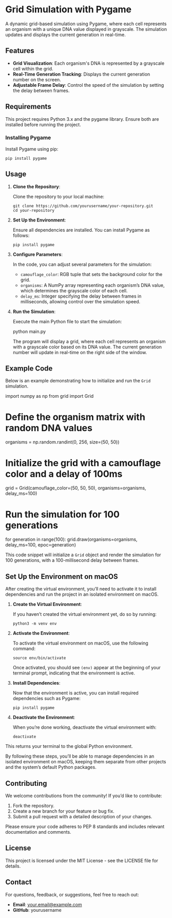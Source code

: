 # Grid Simulation with Pygame

A dynamic grid-based simulation using Pygame, where each cell represents an organism with a unique DNA value displayed in grayscale. The simulation updates and displays the current generation in real-time.

## Features

- **Grid Visualization**: Each organism's DNA is represented by a grayscale cell within the grid.
- **Real-Time Generation Tracking**: Displays the current generation number on the screen.
- **Adjustable Frame Delay**: Control the speed of the simulation by setting the delay between frames.

## Requirements

This project requires Python 3.x and the pygame library. Ensure both are installed before running the project.

### Installing Pygame

Install Pygame using pip:
```
pip install pygame
```
## Usage

1. **Clone the Repository**:

   Clone the repository to your local machine:
   ```
   git clone https://github.com/yourusername/your-repository.git
   cd your-repository
   ```
2. **Set Up the Environment**:

   Ensure all dependencies are installed. You can install Pygame as follows:
   ```
   pip install pygame
   ```
3. **Configure Parameters**:

   In the code, you can adjust several parameters for the simulation:

   - `camouflage_color`: RGB tuple that sets the background color for the grid.
   - `organisms`: A NumPy array representing each organism’s DNA value, which determines the grayscale color of each cell.
   - `delay_ms`: Integer specifying the delay between frames in milliseconds, allowing control over the simulation speed.

4. **Run the Simulation**:

   Execute the main Python file to start the simulation:

   python main.py

   The program will display a grid, where each cell represents an organism with a grayscale color based on its DNA value. The current generation number will update in real-time on the right side of the window.

## Example Code

Below is an example demonstrating how to initialize and run the `Grid` simulation.

import numpy as np
from grid import Grid

# Define the organism matrix with random DNA values
organisms = np.random.randint(0, 256, size=(50, 50))

# Initialize the grid with a camouflage color and a delay of 100ms
grid = Grid(camouflage_color=(50, 50, 50), organisms=organisms, delay_ms=100)

# Run the simulation for 100 generations
for generation in range(100):
    grid.draw(organisms=organisms, delay_ms=100, epoc=generation)

This code snippet will initialize a `Grid` object and render the simulation for 100 generations, with a 100-millisecond delay between frames.

## Set Up the Environment on macOS

After creating the virtual environment, you’ll need to activate it to install dependencies and run the project in an isolated environment on macOS.

1. **Create the Virtual Environment**:

   If you haven’t created the virtual environment yet, do so by running:
   ```
   python3 -m venv env
   ```

2. **Activate the Environment**:

   To activate the virtual environment on macOS, use the following command:
   ```
   source env/bin/activate
   ```
   Once activated, you should see `(env)` appear at the beginning of your terminal prompt, indicating that the environment is active.

3. **Install Dependencies**:

   Now that the environment is active, you can install required dependencies such as Pygame:
   ```
   pip install pygame
   ```
4. **Deactivate the Environment**:

   When you’re done working, deactivate the virtual environment with:
   ```
   deactivate
   ```
This returns your terminal to the global Python environment.

By following these steps, you’ll be able to manage dependencies in an isolated environment on macOS, keeping them separate from other projects and the system’s default Python packages.

## Contributing

We welcome contributions from the community! If you’d like to contribute:

1. Fork the repository.
2. Create a new branch for your feature or bug fix.
3. Submit a pull request with a detailed description of your changes.

Please ensure your code adheres to PEP 8 standards and includes relevant documentation and comments.

## License

This project is licensed under the MIT License - see the LICENSE file for details.

## Contact

For questions, feedback, or suggestions, feel free to reach out:

- **Email**: your.email@example.com
- **GitHub**: yourusername
